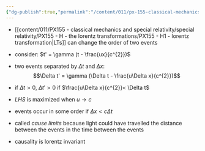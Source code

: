 ```yaml
---
{"dg-publish":true,"permalink":"/content/011/px-155-classical-mechanics-and-special-relativity/special-relativity/px-155-i-relativistic-momentum-mass-and-energy/px-155-i3-causality/","created":"2024-10-01T18:27:09.796+01:00","updated":"2024-11-26T19:59:29.260+00:00"}
---
```


- [[content/011/PX155 - classical mechanics and special relativity/special relativity/PX155 - H - the lorentz transformations/PX155 - H1 - lorentz transformation\|LTs]] can change the order of two events

- consider: $t' = \gamma (t - \frac{ux}{c^{2}})$
- two events separated by $\Delta t$ and $\Delta x$:
$$\Delta t' = \gamma (\Delta t - \frac{u\Delta x}{c^{2}})$$
- if $\Delta t>0$, $\Delta t' >0$ if $\frac{u\Delta x}{c^{2}}< \Delta t$
- $LHS$ is maximized when $u \to c$
- events occur in some order if $\Delta x < c\Delta t$

- called *cause limits* because light could have travelled the distance between the events in the time between the events

- causality is lorentz invariant
